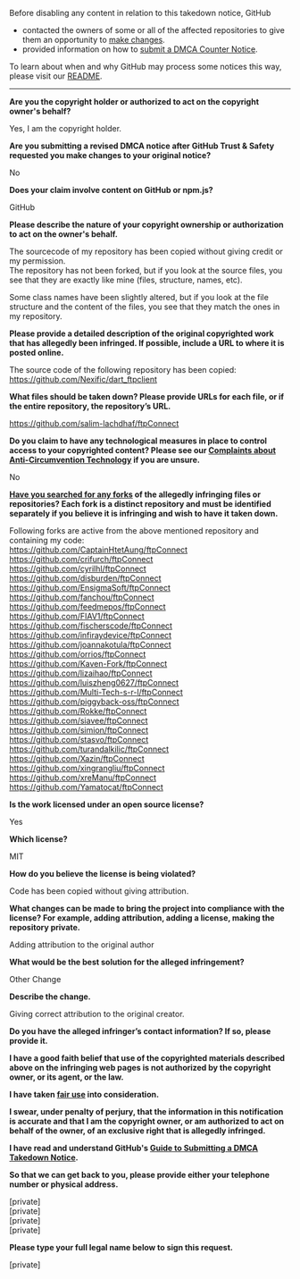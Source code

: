 Before disabling any content in relation to this takedown notice, GitHub
- contacted the owners of some or all of the affected repositories to give them an opportunity to [make changes](https://docs.github.com/en/github/site-policy/dmca-takedown-policy#a-how-does-this-actually-work).
- provided information on how to [submit a DMCA Counter Notice](https://docs.github.com/en/articles/guide-to-submitting-a-dmca-counter-notice).

To learn about when and why GitHub may process some notices this way, please visit our [README](https://github.com/github/dmca/blob/master/README.md#anatomy-of-a-takedown-notice).

---

**Are you the copyright holder or authorized to act on the copyright owner's behalf?**  
  
Yes, I am the copyright holder.  
  
**Are you submitting a revised DMCA notice after GitHub Trust & Safety requested you make changes to your original notice?**  
  
No  
  
**Does your claim involve content on GitHub or npm.js?**  
  
GitHub  
  
**Please describe the nature of your copyright ownership or authorization to act on the owner's behalf.**  
  
The sourcecode of my repository has been copied without giving credit or my permission.  
The repository has not been forked, but if you look at the source files, you see that they are exactly like mine (files, structure, names, etc).  
  
Some class names have been slightly altered, but if you look at the file structure and the content of the files, you see that they match the ones in my repository.  
  
**Please provide a detailed description of the original copyrighted work that has allegedly been infringed. If possible, include a URL to where it is posted online.**  
  
The source code of the following repository has been copied: https://github.com/Nexific/dart_ftpclient  
  
**What files should be taken down? Please provide URLs for each file, or if the entire repository, the repository’s URL.**  
  
https://github.com/salim-lachdhaf/ftpConnect  
  
**Do you claim to have any technological measures in place to control access to your copyrighted content? Please see our <a href="https://docs.github.com/articles/guide-to-submitting-a-dmca-takedown-notice#complaints-about-anti-circumvention-technology">Complaints about Anti-Circumvention Technology</a> if you are unsure.**  
  
No  
  
**<a href="https://docs.github.com/articles/dmca-takedown-policy#b-what-about-forks-or-whats-a-fork">Have you searched for any forks</a> of the allegedly infringing files or repositories? Each fork is a distinct repository and must be identified separately if you believe it is infringing and wish to have it taken down.**  
  
Following forks are active from the above mentioned repository and containing my code:  
https://github.com/CaptainHtetAung/ftpConnect  
https://github.com/crifurch/ftpConnect  
https://github.com/cyrilhl/ftpConnect  
https://github.com/disburden/ftpConnect  
https://github.com/EnsigmaSoft/ftpConnect  
https://github.com/fanchou/ftpConnect  
https://github.com/feedmepos/ftpConnect  
https://github.com/FIAV1/ftpConnect  
https://github.com/fischerscode/ftpConnect  
https://github.com/infiraydevice/ftpConnect  
https://github.com/joannakotula/ftpConnect  
https://github.com/orrios/ftpConnect  
https://github.com/Kaven-Fork/ftpConnect  
https://github.com/lizaihao/ftpConnect  
https://github.com/luiszheng0627/ftpConnect  
https://github.com/Multi-Tech-s-r-l/ftpConnect  
https://github.com/piggyback-oss/ftpConnect  
https://github.com/Rokke/ftpConnect  
https://github.com/siavee/ftpConnect  
https://github.com/simion/ftpConnect  
https://github.com/stasvo/ftpConnect  
https://github.com/turandalkilic/ftpConnect  
https://github.com/Xazin/ftpConnect  
https://github.com/xingrangliu/ftpConnect  
https://github.com/xreManu/ftpConnect  
https://github.com/Yamatocat/ftpConnect  
  
**Is the work licensed under an open source license?**  
  
Yes  
  
**Which license?**  
  
MIT  
  
**How do you believe the license is being violated?**  
  
Code has been copied without giving attribution.  
  
**What changes can be made to bring the project into compliance with the license? For example, adding attribution, adding a license, making the repository private.**  
  
Adding attribution to the original author  
  
**What would be the best solution for the alleged infringement?**  
  
Other Change  
  
**Describe the change.**  
  
Giving correct attribution to the original creator.  
  
**Do you have the alleged infringer’s contact information? If so, please provide it.**  
  
**I have a good faith belief that use of the copyrighted materials described above on the infringing web pages is not authorized by the copyright owner, or its agent, or the law.**  
  
**I have taken <a href="https://www.lumendatabase.org/topics/22">fair use</a> into consideration.**  
  
**I swear, under penalty of perjury, that the information in this notification is accurate and that I am the copyright owner, or am authorized to act on behalf of the owner, of an exclusive right that is allegedly infringed.**  
  
**I have read and understand GitHub's <a href="https://docs.github.com/articles/guide-to-submitting-a-dmca-takedown-notice/">Guide to Submitting a DMCA Takedown Notice</a>.**  
  
**So that we can get back to you, please provide either your telephone number or physical address.**  
  
[private]  
[private]  
[private]   
[private]  
  
**Please type your full legal name below to sign this request.**  
  
[private]  
